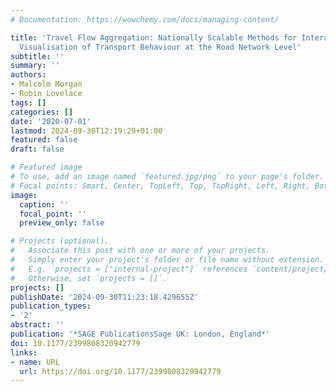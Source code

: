 ```yaml
---
# Documentation: https://wowchemy.com/docs/managing-content/

title: 'Travel Flow Aggregation: Nationally Scalable Methods for Interactive and Online
  Visualisation of Transport Behaviour at the Road Network Level'
subtitle: ''
summary: ''
authors:
- Malcolm Morgan
- Robin Lovelace
tags: []
categories: []
date: '2020-07-01'
lastmod: 2024-09-30T12:19:29+01:00
featured: false
draft: false

# Featured image
# To use, add an image named `featured.jpg/png` to your page's folder.
# Focal points: Smart, Center, TopLeft, Top, TopRight, Left, Right, BottomLeft, Bottom, BottomRight.
image:
  caption: ''
  focal_point: ''
  preview_only: false

# Projects (optional).
#   Associate this post with one or more of your projects.
#   Simply enter your project's folder or file name without extension.
#   E.g. `projects = ["internal-project"]` references `content/project/deep-learning/index.md`.
#   Otherwise, set `projects = []`.
projects: []
publishDate: '2024-09-30T11:23:18.429655Z'
publication_types:
- '2'
abstract: ''
publication: '*SAGE PublicationsSage UK: London, England*'
doi: 10.1177/2399808320942779
links:
- name: URL
  url: https://doi.org/10.1177/2399808320942779
---
```

